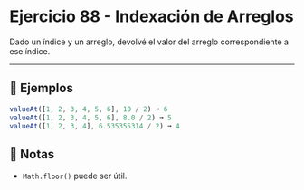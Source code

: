# Ejercicio 88 - Indexación de Arreglos

Dado un índice y un arreglo, devolvé el valor del arreglo correspondiente a ese índice.

---

## 🧪 Ejemplos

```javascript
valueAt([1, 2, 3, 4, 5, 6], 10 / 2) ➞ 6
valueAt([1, 2, 3, 4, 5, 6], 8.0 / 2) ➞ 5
valueAt([1, 2, 3, 4], 6.535355314 / 2) ➞ 4
```

## 📝 Notas

- `Math.floor()` puede ser útil.
